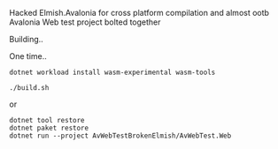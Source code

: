 Hacked Elmish.Avalonia for cross platform compilation and almost ootb Avalonia Web test project bolted together

Building..

One time..
```
dotnet workload install wasm-experimental wasm-tools
```

```
./build.sh
```

or

```
dotnet tool restore
dotnet paket restore
dotnet run --project AvWebTestBrokenElmish/AvWebTest.Web
```

